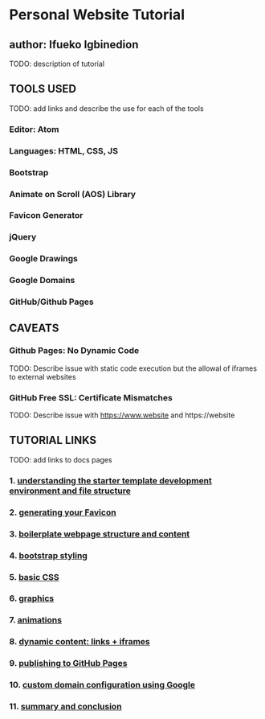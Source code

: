 # Personal Website Tutorial
## author: Ifueko Igbinedion
TODO: description of tutorial

## TOOLS USED
TODO: add links and describe the use for each of the tools

### Editor: Atom

### Languages: HTML, CSS, JS

### Bootstrap

### Animate on Scroll (AOS) Library

### Favicon Generator

### jQuery

### Google Drawings

### Google Domains

### GitHub/Github Pages

## CAVEATS

### Github Pages: No Dynamic Code
TODO: Describe issue with static code execution but the allowal of iframes to external websites


### GitHub Free SSL: Certificate Mismatches
TODO: Describe issue with https://www.website and https://website


## TUTORIAL LINKS
TODO: add links to docs pages

### 1. [understanding the starter template development environment and file structure](docs/0.Setup.md)
### 2. [generating your Favicon](docs/1.Favicons.md)
### 3. [boilerplate webpage structure and content](docs/2.Basic_Structure_And_Content.md)
### 4. [bootstrap styling](docs/3.Boostrap.md)
### 5. [basic CSS](docs/4.CSS_Basics.md)
### 6. [graphics](docs/5.Easy_Graphics.md)
### 7. [animations](docs/6.Easy_Animations.md)
### 8. [dynamic content: links + iframes](docs/7.Dynamic_Content.md)
### 9. [publishing to GitHub Pages](docs/8.Github_Pages.md)
### 10. [custom domain configuration using Google](docs/9.Custom_Domains.md)
### 11. [summary and conclusion](docs/10.Conclusion.md)
